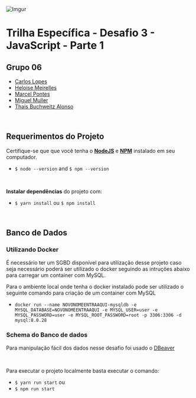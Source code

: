 ![Imgur](https://i.imgur.com/j9JmM4L.png)

# **Trilha Específica - Desafio 3 - JavaScript - Parte 1**

## **Grupo 06**

- [Carlos Lopes](https://github.com/devcarlosl)
- [Heloise Meirelles](https://github.com/Heloisemeirelles)
- [Marcel Pontes](https://github.com/mfnp14)
- [Miguel Muller](https://github.com/miguelsmuller)
- [Thais Buchweitz Alonso](https://github.com/buchevitss)

<br/>

## **Requerimentos do Projeto**
Certifique-se que que você tenha o **[NodeJS](https://nodejs.org/)** e **[NPM](https://www.npmjs.com/)** instalado em seu computador.

- `$ node --version` and `$ npm --version`

<br/>

**Instalar dependências** do projeto com:

- `$ yarn install` ou `$ npm install`

<br/>

## **Banco de Dados**

### Utilizando Docker

É necessário ter um SGBD disponível para utilização desse projeto caso seja necessário poderá ser utilizado o docker seguindo as intruções abaixo para carregar um container com MySQL.

Para o ambiente local onde tenha o docker instalado pode ser utilizado o seguinte comando para criação de um container com MySQL

- `docker run --name NOVONOMEENTRAAQUI-mysqldb -e MYSQL_DATABASE=NOVONOMEENTRAAQUI -e MYSQL_USER=user -e MYSQL_PASSWORD=user -e MYSQL_ROOT_PASSWORD=root -p 3306:3306 -d mysql:8.0.28`


### Schema do Banco de dados

Para manipulação fácil dos dados nesse desafio foi usado o [DBeaver](https://dbeaver.io/download/)

<br/>

Para executar o projeto localmente basta executar o comando:

- `$ yarn run start`
  ou
- `$ npm run start`

<br/>
